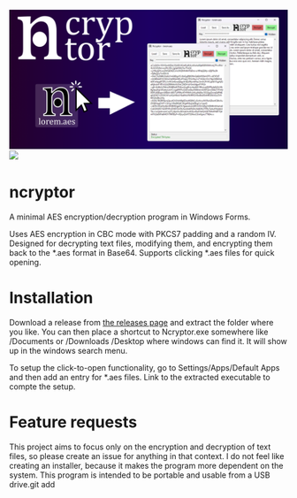 ![](/banner.png)
![](/demo.gif)

# ncryptor
A minimal AES encryption/decryption program in Windows Forms. 

Uses AES encryption in CBC mode with PKCS7 padding and a random IV. Designed for decrypting text files, modifying them, and encrypting them back to the *.aes format in Base64. Supports clicking *.aes files for quick opening.

# Installation

Download a release from [the releases page](https://github.com/arceryz/ncryptor/releases) and extract the folder where you like.
You can then place a shortcut to Ncryptor.exe somewhere like /Documents or /Downloads /Desktop where windows can find it.
It will show up in the windows search menu.

To setup the click-to-open functionality, go to Settings/Apps/Default Apps and then add an entry for *.aes files. Link to the extracted
executable to compte the setup.

# Feature requests

This project aims to focus only on the encryption and decryption of text files, so please create an issue for anything in that context.
I do not feel like creating an installer, because it makes the program more dependent on the system. This program is intended to be portable and usable from a USB drive.git add